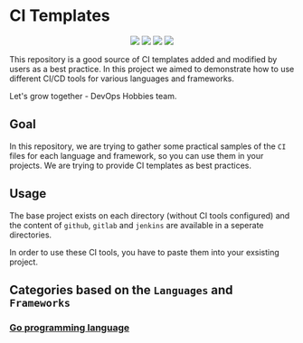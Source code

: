 # CI Templates

<!-- BADGES -->
<p align="center">
  <img src="https://img.shields.io/github/stars/devopshobbies/ci-templates?style=for-the-badge">
  <img src="https://img.shields.io/github/forks/devopshobbies/ci-templates?style=for-the-badge">
  <img src="https://img.shields.io/github/license/devopshobbies/ci-templates?style=for-the-badge">
  <img src="https://img.shields.io/github/repo-size/devopshobbies/ci-templates?style=for-the-badge">

</p>

This repository is a good source of CI templates added and modified by users as a best practice. In this project we aimed to demonstrate how to use different CI/CD tools for various languages and frameworks.

Let's grow together - DevOps Hobbies team.

## Goal

In this repository, we are trying to gather some practical samples of the `CI` files for each language and framework, so you can use them in your projects.
We are trying to provide CI templates as best practices.

## Usage

The base project exists on each directory (without CI tools configured) and the content of `github`, `gitlab` and `jenkins` are available in a seperate directories.

In order to use these CI tools, you have to paste them into your exsisting project.

## Categories based on the `Languages` and `Frameworks`

### [Go programming language](./go/README.md)
